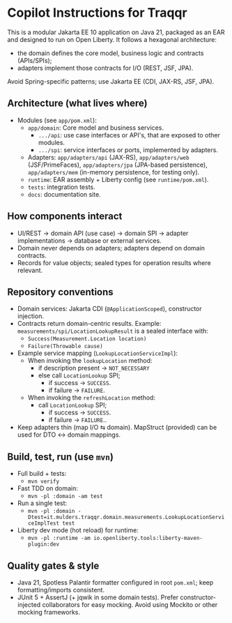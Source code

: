 # Copilot Instructions for Traqqr

This is a modular Jakarta EE 10 application on Java 21, packaged as an EAR and designed to run on Open Liberty.
It follows a hexagonal architecture:

* the domain defines the core model, business logic and contracts (APIs/SPIs);
* adapters implement those contracts for I/O (REST, JSF, JPA).

Avoid Spring-specific patterns; use Jakarta EE (CDI, JAX-RS, JSF, JPA).

## Architecture (what lives where)

- Modules (see `app/pom.xml`):
  - `app/domain`: Core model and business services.
    - `.../api`: use case interfaces or API's, that are exposed to other modules.
    - `.../spi`: service interfaces or ports, implemented by adapters.
  - Adapters: `app/adapters/api` (JAX-RS), `app/adapters/web` (JSF/PrimeFaces), `app/adapters/jpa` (JPA-based persistence), `app/adapters/mem` (in-memory persistence, for testing only).
  - `runtime`: EAR assembly + Liberty config (see `runtime/pom.xml`).
  - `tests`: integration tests.
  - `docs`: documentation site.

## How components interact

- UI/REST → domain API (use case) → domain SPI → adapter implementations → database or external services.
- Domain never depends on adapters; adapters depend on domain contracts.
- Records for value objects; sealed types for operation results where relevant.

## Repository conventions

- Domain services: Jakarta CDI (`@ApplicationScoped`), constructor injection.
- Contracts return domain-centric results. Example: `measurements/spi/LocationLookupResult` is a sealed interface with:
  - `Success(Measurement.Location location)`
  - `Failure(Throwable cause)`
- Example service mapping (`LookupLocationServiceImpl`):
  - When invoking the `lookupLocation` method:
    - if description present → `NOT_NECESSARY`
    - else call `LocationLookup` SPI;
        - if success → `SUCCESS`.
        - if failure → `FAILURE`.
  - When invoking the `refreshLocation` method:
    - call `LocationLookup` SPI;
      - if success → `SUCCESS`.
      - if failure → `FAILURE`..
- Keep adapters thin (map I/O ⇆ domain). MapStruct (provided) can be used for DTO ↔ domain mappings.

## Build, test, run (use `mvn`)

- Full build + tests:
  - `mvn verify`
- Fast TDD on domain:
  - `mvn -pl :domain -am test`
- Run a single test:
  - `mvn -pl :domain -Dtest=it.mulders.traqqr.domain.measurements.LookupLocationServiceImplTest test`
- Liberty dev mode (hot reload) for runtime:
  - `mvn -pl :runtime -am io.openliberty.tools:liberty-maven-plugin:dev`

## Quality gates & style
- Java 21, Spotless Palantir formatter configured in root `pom.xml`; keep formatting/imports consistent.
- JUnit 5 + AssertJ (+ jqwik in some domain tests). Prefer constructor-injected collaborators for easy mocking. Avoid using Mockito or other mocking frameworks. 
